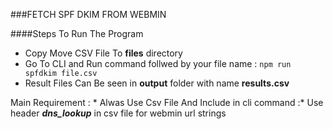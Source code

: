 ###FETCH SPF DKIM FROM WEBMIN

####Steps To Run The Program
* Copy Move CSV File To **files** directory
* Go To CLI and Run command follwed by your file name :
`npm run spfdkim file.csv`
* Result Files Can Be seen in **output** folder with name **results.csv**

Main Requirement
: * Alwas Use Csv File And Include in cli command
:* Use header ***dns_lookup*** in csv file for webmin url strings

